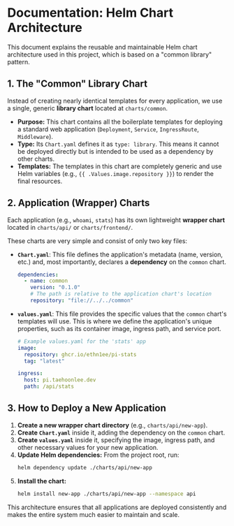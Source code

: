 # Documentation: Helm Chart Architecture

This document explains the reusable and maintainable Helm chart architecture used in this project, which is based on a "common library" pattern.

## 1. The "Common" Library Chart

Instead of creating nearly identical templates for every application, we use a single, generic **library chart** located at `charts/common`.

*   **Purpose:** This chart contains all the boilerplate templates for deploying a standard web application (`Deployment`, `Service`, `IngressRoute`, `Middleware`).
*   **Type:** Its `Chart.yaml` defines it as `type: library`. This means it cannot be deployed directly but is intended to be used as a dependency by other charts.
*   **Templates:** The templates in this chart are completely generic and use Helm variables (e.g., `{{ .Values.image.repository }}`) to render the final resources.

## 2. Application (Wrapper) Charts

Each application (e.g., `whoami`, `stats`) has its own lightweight **wrapper chart** located in `charts/api/` or `charts/frontend/`.

These charts are very simple and consist of only two key files:

*   **`Chart.yaml`**: This file defines the application's metadata (name, version, etc.) and, most importantly, declares a **dependency** on the `common` chart.

    ```yaml
    dependencies:
      - name: common
        version: "0.1.0"
        # The path is relative to the application chart's location
        repository: "file://../../common"
    ```

*   **`values.yaml`**: This file provides the specific values that the `common` chart's templates will use. This is where we define the application's unique properties, such as its container image, ingress path, and service port.

    ```yaml
    # Example values.yaml for the 'stats' app
    image:
      repository: ghcr.io/ethn1ee/pi-stats
      tag: "latest"

    ingress:
      host: pi.taehoonlee.dev
      path: /api/stats
    ```

## 3. How to Deploy a New Application

1.  **Create a new wrapper chart directory** (e.g., `charts/api/new-app`).
2.  **Create `Chart.yaml`** inside it, adding the dependency on the `common` chart.
3.  **Create `values.yaml`** inside it, specifying the image, ingress path, and other necessary values for your new application.
4.  **Update Helm dependencies:** From the project root, run:
    ```bash
    helm dependency update ./charts/api/new-app
    ```
5.  **Install the chart:**
    ```bash
    helm install new-app ./charts/api/new-app --namespace api
    ```

This architecture ensures that all applications are deployed consistently and makes the entire system much easier to maintain and scale.

